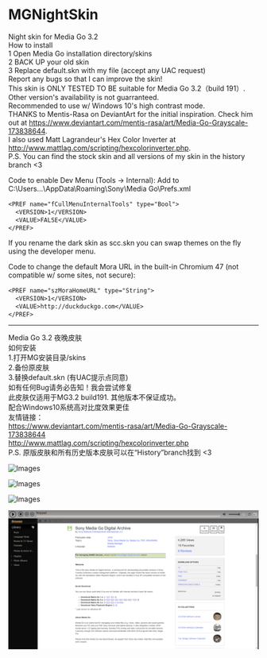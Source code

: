 # MGNightSkin
Night skin for Media Go 3.2   
How to install  
1 Open Media Go installation directory/skins  
2 BACK UP your old skin  
3 Replace default.skn with my file (accept any UAC request)  
Report any bugs so that I can improve the skin!  
This skin is ONLY TESTED TO BE suitable for Media Go 3.2（build 191）. Other version's availability is not guarranteed.  
Recommended to use w/ Windows 10's high contrast mode.  
THANKS to Mentis-Rasa on DeviantArt for the initial inspiration. Check him out at https://www.deviantart.com/mentis-rasa/art/Media-Go-Grayscale-173838644.  
I also used Matt Lagrandeur's Hex Color Inverter at http://www.mattlag.com/scripting/hexcolorinverter.php.  
P.S. You can find the stock skin and all versions of my skin in the history branch <3


Code to enable Dev Menu (Tools -> Internal): Add to C:\Users\...\AppData\Roaming\Sony\Media Go\Prefs.xml

    <PREF name="fCullMenuInternalTools" type="Bool">
      <VERSION>1</VERSION>
      <VALUE>FALSE</VALUE>
    </PREF>

If you rename the dark skin as scc.skn you can swap themes on the fly using the developer menu.


Code to change the default Mora URL in the built-in Chromium 47 (not compatible w/ some sites, not secure):

    <PREF name="szMoraHomeURL" type="String">
      <VERSION>1</VERSION>
      <VALUE>http://duckduckgo.com</VALUE>
    </PREF>


-------------------------------------------------------------------------
Media Go 3.2 夜晚皮肤  
如何安装  
1.打开MG安装目录/skins  
2.备份原皮肤  
3.替换default.skn (有UAC提示点同意)  
如有任何Bug请务必告知！我会尝试修复  
此皮肤仅适用于MG3.2 build191. 其他版本不保证成功。  
配合Windows10系统高对比度效果更佳  
友情链接：  
https://www.deviantart.com/mentis-rasa/art/Media-Go-Grayscale-173838644  
http://www.mattlag.com/scripting/hexcolorinverter.php  
P.S. 原版皮肤和所有历史版本皮肤可以在“History”branch找到 <3


![Images](https://raw.githubusercontent.com/qwerfd2/MGNightSkin/master/1.JPG "Title")

![Images](https://raw.githubusercontent.com/qwerfd2/MGNightSkin/master/2.JPG "Title")

![Images](https://raw.githubusercontent.com/qwerfd2/MGNightSkin/master/3.JPG "Title")

![Images](https://raw.githubusercontent.com/qwerfd2/MGNightSkin/master/MG_capture_20230307-090912.png "Title")
